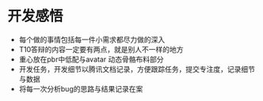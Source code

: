 # 开发感悟

* 每个做的事情包括每一件小需求都尽力做的深入
* T10答辩的内容一定要有两点，就是别人不一样的地方
* 重心放在pbr中低配与avatar 动态骨骼布料部分
* 开发任务，开发细节以腾讯文档记录，方便跟踪任务，提交专注度，记录细节与数据
* 将每一次分析bug的思路与结果记录在案

